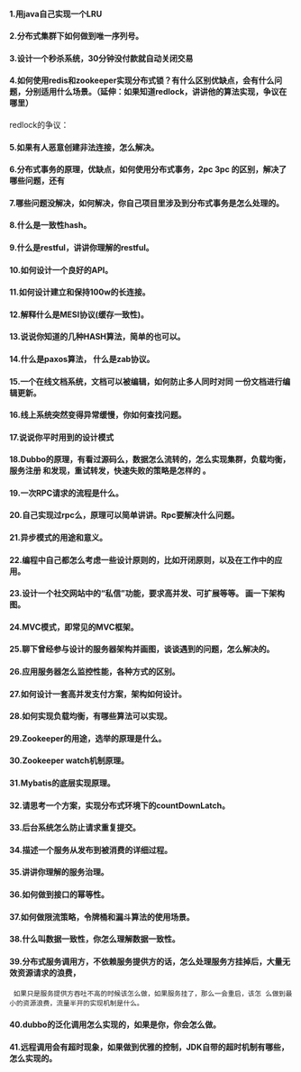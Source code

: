 #### 1.用java自己实现一个LRU

#### 2.分布式集群下如何做到唯一序列号。

#### 3.设计一个秒杀系统，30分钟没付款就自动关闭交易

#### 4.如何使用redis和zookeeper实现分布式锁？有什么区别优缺点，会有什么问题，分别适用什么场景。（延伸：如果知道redlock，讲讲他的算法实现，争议在哪里）
redlock的争议：

#### 5.如果有人恶意创建非法连接，怎么解决。
#### 6.分布式事务的原理，优缺点，如何使用分布式事务，2pc 3pc 的区别，解决了哪些问题，还有
#### 7.哪些问题没解决，如何解决，你自己项目里涉及到分布式事务是怎么处理的。
#### 8.什么是一致性hash。
#### 9.什么是restful，讲讲你理解的restful。
#### 10.如何设计一个良好的API。
#### 11.如何设计建立和保持100w的长连接。
#### 12.解释什么是MESI协议(缓存一致性)。
#### 13.说说你知道的几种HASH算法，简单的也可以。
#### 14.什么是paxos算法， 什么是zab协议。
#### 15.一个在线文档系统，文档可以被编辑，如何防止多人同时对同 一份文档进行编辑更新。
#### 16.线上系统突然变得异常缓慢，你如何查找问题。
#### 17.说说你平时用到的设计模式
#### 18.Dubbo的原理，有看过源码么，数据怎么流转的，怎么实现集群，负载均衡，服务注册 和发现，重试转发，快速失败的策略是怎样的 。
#### 19.一次RPC请求的流程是什么。
#### 20.自己实现过rpc么，原理可以简单讲讲。Rpc要解决什么问题。
#### 21.异步模式的用途和意义。
#### 22.编程中自己都怎么考虑一些设计原则的，比如开闭原则，以及在工作中的应用。
#### 23.设计一个社交网站中的“私信”功能，要求高并发、可扩展等等。 画一下架构图。
#### 24.MVC模式，即常见的MVC框架。
#### 25.聊下曾经参与设计的服务器架构并画图，谈谈遇到的问题，怎么解决的。
#### 26.应用服务器怎么监控性能，各种方式的区别。
#### 27.如何设计一套高并发支付方案，架构如何设计。
#### 28.如何实现负载均衡，有哪些算法可以实现。
#### 29.Zookeeper的用途，选举的原理是什么。
#### 30.Zookeeper watch机制原理。
#### 31.Mybatis的底层实现原理。


#### 32.请思考一个方案，实现分布式环境下的countDownLatch。
#### 33.后台系统怎么防止请求重复提交。
#### 34.描述一个服务从发布到被消费的详细过程。
#### 35.讲讲你理解的服务治理。
#### 36.如何做到接口的幂等性。
#### 37.如何做限流策略，令牌桶和漏斗算法的使用场景。
#### 38.什么叫数据一致性，你怎么理解数据一致性。
#### 39.分布式服务调用方，不依赖服务提供方的话，怎么处理服务方挂掉后，大量无效资源请求的浪费，
     如果只是服务提供方吞吐不高的时候该怎么做，如果服务挂了，那么一会重启，该怎 么做到最小的资源浪费，流量半开的实现机制是什么。

#### 40.dubbo的泛化调用怎么实现的，如果是你，你会怎么做。

#### 41.远程调用会有超时现象，如果做到优雅的控制，JDK自带的超时机制有哪些，怎么实现的。
